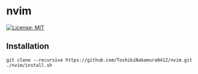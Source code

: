 # nvim

[![License: MIT](https://img.shields.io/badge/License-MIT-yellow.svg)](https://opensource.org/licenses/MIT)

## Installation
```
git clone --recursive https://github.com/ToshikiNakamura0412/nvim.git
./nvim/install.sh
```
